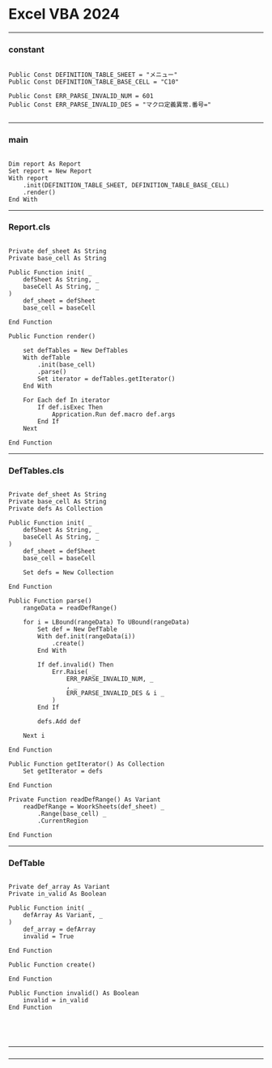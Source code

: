 # Excel VBA 2024


--------------------------------------------------------------------------------
### constant

```vba

Public Const DEFINITION_TABLE_SHEET = "メニュー"
Public Const DEFINITION_TABLE_BASE_CELL = "C10"

Public Const ERR_PARSE_INVALID_NUM = 601
Public Const ERR_PARSE_INVALID_DES = "マクロ定義異常.番号="


```
--------------------------------------------------------------------------------
### main

```vba

Dim report As Report
Set report = New Report
With report
    .init(DEFINITION_TABLE_SHEET, DEFINITION_TABLE_BASE_CELL)
    .render()
End With

```
--------------------------------------------------------------------------------
### Report.cls

```vba

Private def_sheet As String
Private base_cell As String

Public Function init( _
    defSheet As String, _
    baseCell As String, _
)
    def_sheet = defSheet
    base_cell = baseCell

End Function

Public Function render()

    set defTables = New DefTables
    With defTable
        .init(base_cell)
        .parse()
        Set iterator = defTables.getIterator()
    End With

    For Each def In iterator
        If def.isExec Then
            Apprication.Run def.macro def.args
        End If
    Next
    
End Function

```

--------------------------------------------------------------------------------
### DefTables.cls

```vba

Private def_sheet As String
Private base_cell As String
Private defs As Collection

Public Function init( _
    defSheet As String, _
    baseCell As String, _
)
    def_sheet = defSheet
    base_cell = baseCell

    Set defs = New Collection

End Function
    
Public Function parse()
    rangeData = readDefRange()

    for i = LBound(rangeData) To UBound(rangeData)
        Set def = New DefTable
        With def.init(rangeData(i))
            .create()
        End With 

        If def.invalid() Then
            Err.Raise( _
                ERR_PARSE_INVALID_NUM, _
                , _
                ERR_PARSE_INVALID_DES & i _
            )
        End If

        defs.Add def
        
    Next i
    
End Function

Public Function getIterator() As Collection
    Set getIterator = defs
    
End Function

Private Function readDefRange() As Variant
    readDefRange = WoorkSheets(def_sheet) _
        .Range(base_cell) _
        .CurrentRegion

End Function

```
--------------------------------------------------------------------------------
### DefTable

```vba

Private def_array As Variant
Private in_valid As Boolean

Public Function init( _
    defArray As Variant, _
)
    def_array = defArray
    invalid = True
    
End Function

Public Function create()
    
End Function

Public Function invalid() As Boolean
    invalid = in_valid
End Function





```

--------------------------------------------------------------------------------
### 










--------------------------------------------------------------------------------
